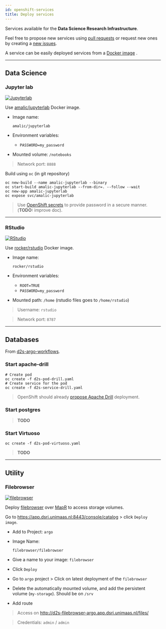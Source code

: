 ```yaml
---
id: openshift-services
title: Deploy services
---
```


Services available for the **Data Science Research Infrastructure**.

Feel free to propose new services using [pull requests](https://github.com/MaastrichtU-IDS/dsri-documentation/pulls) or request new ones by creating a [new issues](https://github.com/MaastrichtU-IDS/dsri-documentation/issues).

A service can be easily deployed services from a [Docker image](https://hub.docker.com/) .

---

## Data Science

### Jupyter lab

[![Jupyterlab](/dsri-documentation/img/jupyter_logo.png)](https://jupyter.org/)

Use [amalic/jupyterlab](https://hub.docker.com/r/amalic/jupyterlab/) Docker image.

* Image name:
  
  ```
  amalic/jupyterlab
  ```
  
* Environment variables:
  
  * `PASSWORD=my_password`
  
* Mounted volume: `/notebooks`

> Network port: `8888`

Build using `oc` (in git repository)

```shell
oc new-build --name amalic-jupyterlab --binary
oc start-build amalic-jupyterlab --from-dir=. --follow --wait
oc new-app amalic-jupyterlab
oc expose svc/amalic-jupyterlab
```

> Use [OpenShift secrets](/dsri-documentation/docs/openshift-secret) to provide password in a secure manner. (**TODO:** improve doc).

---

### RStudio

[![RStudio](/dsri-documentation/img/rstudio_logo.png)](https://rstudio.com/)

Use [rocker/rstudio](https://hub.docker.com/r/rocker/rstudio/) Docker image.

* Image name:
  
  ```
  rocker/rstudio
  ```

* Environment variables:
  * `ROOT=TRUE`
  * `PASSWORD=my_password`
* Mounted path: `/home` (rstudio files goes to `/home/rstudio`)

> Username: `rstudio`

> Network port: `8787`

---

## Databases

From [d2s-argo-workflows](https://github.com/MaastrichtU-IDS/data2services-argo-workflows).

### Start apache-drill

```shell
# Create pod
oc create -f d2s-pod-drill.yaml
# Create service for the pod
oc create -f d2s-service-drill.yaml
```

> OpenShift should already [propose Apache Drill](https://thenewstack.io/mapr-brings-apache-spark-and-apache-drill-to-kubernetes/) deployment.

### Start postgres

> **TODO**

### Start Virtuoso

```shell
oc create -f d2s-pod-virtuoso.yaml
```

> **TODO**

---

## Utility

### Filebrowser

[![filebrowser](/dsri-documentation/img/filebrowser_banner.svg)](https://filebrowser.xyz/)

Deploy [filebrowser](https://hub.docker.com/r/filebrowser/filebrowser) over [MapR](https://mapr.com/) to access storage volumes.

Go to https://app.dsri.unimaas.nl:8443/console/catalog > click `Deploy image`.

- Add to Project: `argo`

- Image Name:

  ```
  filebrowser/filebrowser 
  ```

- Give a name to your image: `filebrowser`

- Click `Deploy`

- Go to `argo` project > Click on latest deployment of the `filebrowser`

- Delete the automatically mounted volume, and add the persistent volume (`my-storage`). Should be on `/srv`

- Add route

> Access on http://d2s-filebrowser-argo.app.dsri.unimaas.nl/files/

> Credentials: `admin` / `admin`